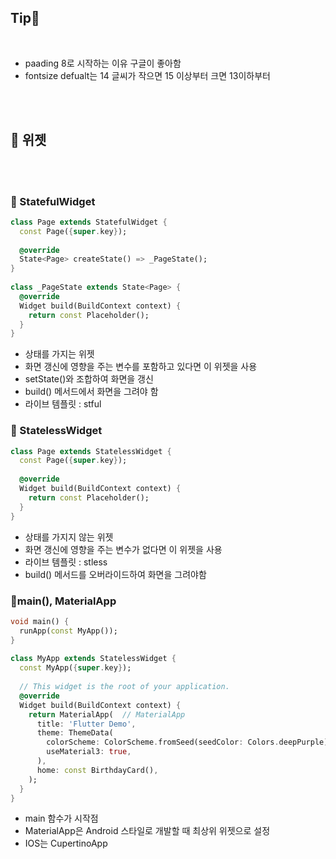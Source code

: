 ## Tip📖 
<br>

- paading 8로 시작하는 이유 구글이 좋아함
- fontsize defualt는 14 글씨가 작으면 15 이상부터 크면 13이하부터


<br>
<br>

## 📖 위젯

<br>
<br>

### 📄 StatefulWidget

```dart
class Page extends StatefulWidget {  
  const Page({super.key});  
  
  @override  
  State<Page> createState() => _PageState();  
}  
  
class _PageState extends State<Page> {  
  @override  
  Widget build(BuildContext context) {  
    return const Placeholder();  
  }  
}
```
- 상태를 가지는 위젯
- 화면 갱신에 영향을 주는 변수를 포함하고 있다면 이 위젯을 사용
- setState()와 조합하여 화면을 갱신
- build() 메서드에서 화면을 그려야 함
- 라이브 템플릿 : stful
### 📄 StatelessWidget

```dart
class Page extends StatelessWidget {  
  const Page({super.key});  
  
  @override  
  Widget build(BuildContext context) {  
    return const Placeholder();  
  }  
}
```
- 상태를 가지지 않는 위젯
- 화면 갱신에 영향을 주는 변수가 없다면 이 위젯을 사용
- 라이브 템플릿 : stless
- build() 메서드를 오버라이드하여 화면을 그려야함
### 📄main(), MaterialApp

```dart
void main() {  
  runApp(const MyApp());  
}  
  
class MyApp extends StatelessWidget {  
  const MyApp({super.key});  
  
  // This widget is the root of your application.  
  @override  
  Widget build(BuildContext context) {  
    return MaterialApp(  // MaterialApp
      title: 'Flutter Demo',  
      theme: ThemeData(  
        colorScheme: ColorScheme.fromSeed(seedColor: Colors.deepPurple),  
        useMaterial3: true,  
      ),  
      home: const BirthdayCard(),  
    );  
  }  
}
```
- main 함수가 시작점
- MaterialApp은 Android 스타일로 개발할 때 최상위 위젯으로 설정
- IOS는 CupertinoApp
